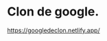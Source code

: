 # Clon de google.

<!---
Primero va el objetivo:
-->

<!---
Indice: Objetivo, Evidencia o demostración (link a el proyecto ya en internet), Qué construimos, Tecnologías, Requisitos 
-->

<!-- 
Evidencia, capturas de pantalla, el link al proyecto.
-->



<!-- 
Descripción del proyecto, cómo se contruyó.
-->


<!-- 
Listan las herramientas: ej (HTML, CSS, JS, Bootstrap, Typewriter JS)
-->


<!-- 
Pasos para instalar su proyecto y correrlo o puedes agregar los créditos del proyecto.
-->
https://googledeclon.netlify.app/
